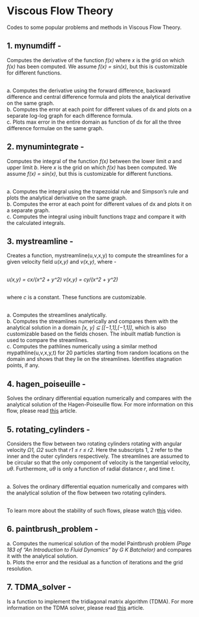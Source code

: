 # Viscous Flow Theory

Codes to some popular problems and methods in Viscous Flow Theory.


## 1. mynumdiff - ##

Computes the derivative of the function _f(x)_ where _x_ is the grid on which _f(x)_ has been computed. We assume _f(x) = sin(x)_, but this is customizable for different functions. <br><br>

a. Computes the derivative using the forward difference, backward difference and central difference formula and plots the analytical derivative on the same graph.<br>
b. Computes the error at each point for different values of dx and plots on a separate log-log graph for each difference formula.<br>
c. Plots max error in the entire domain as function of dx for all the three difference formulae on the same graph.<br>

## 2. mynumintegrate - ##

Computes the integral of the function _f(x)_ between the lower limit _a_ and upper limit _b_. Here _x_ is the grid on which _f(x)_ has been computed. We assume _f(x) = sin(x)_, but this is customizable for different functions.<br><br>

a. Computes the integral using the trapezoidal rule and Simpson’s rule and plots the analytical derivative on the same graph.<br>
b. Computes the error at each point for different values of dx and plots it on a separate graph.<br>
c. Computes the integral using inbuilt functions trapz and compare it with the calculated integrals.<br>

## 3. mystreamline - ##

Creates a function, mystreamline(u,v,x,y) to compute the streamlines for a given velocity field _u(x,y)_ and _v(x,y)_, where - <br><br>

_u(x,y) = cx/(x^2 + y^2)
v(x,y) = cy/(x^2 + y^2)_ <br><br>

where _c_ is a constant. These functions are customizable.<br><br>

a. Computes the streamlines analytically.<br>
b. Computes the streamlines numerically and compares them with the analytical solution in a domain _[x, y] ⊆ [[−1,1],[−1,1]]_, which is also customizable based on the fields chosen. The inbuilt matlab function is used to compare the streamlines.<br>
c. Computes the pathlines numerically using a similar method mypathline(u,v,x,y,t) for 20 particles starting from random locations on the domain and shows that they lie on the streamlines. Identifies stagnation points, if any.<br>

## 4. hagen_poiseuille - ##

Solves the ordinary differential equation numerically and compares with the analytical solution of the Hagen-Poiseuille flow. For more information on this flow, please read [this](https://www.annualreviews.org/doi/pdf/10.1146/annurev.fl.25.010193.000245) article.

## 5. rotating_cylinders - ##

Considers the flow between two rotating cylinders rotating with angular velocity _Ω1, Ω2_ such that _r1 ≤ r ≤ r2_. Here the subscripts 1, 2 refer to the inner and the outer cylinders respectively. The streamlines are assumed to be circular so that the only component of velocity is the tangential velocity, _uθ_. Furthermore, _uθ_ is only a function of radial distance _r_, and time _t_.<br><br>

a. Solves the ordinary differential equation numerically and compares with the analytical solution of the flow between two rotating cylinders.<br><br>

To learn more about the stability of such flows, please watch [this](https://www.youtube.com/watch?v=10bamwZtU7w) video.

## 6. paintbrush_problem - ##

a. Computes the numerical solution of the model Paintbrush problem _(Page 183 of “An Introduction to Fluid Dynamics” by G K Batchelor)_ and compares it with the analytical solution.<br>
b. Plots the error and the residual as a function of iterations and the grid resolution.

## 7. TDMA_solver - ##

Is a function to implement the tridiagonal matrix algorithm (TDMA). For more information on the TDMA solver, please read [this](https://www.cfd-online.com/Wiki/Tridiagonal_matrix_algorithm_-_TDMA_(Thomas_algorithm)) article.
